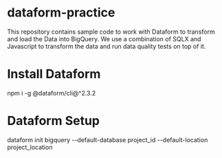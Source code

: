 # dataform-practice
This repository contains sample code to work with Dataform to transform and load the Data into BigQuery. We use a combination of SQLX and Javascript to transform the data and run data quality tests on top of it.

# Install Dataform 
npm i -g @dataform/cli@^2.3.2

# Dataform Setup
dataform init bigquery --default-database project_id --default-location project_location
